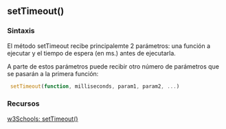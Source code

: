 ## setTimeout()

### Sintaxis

El método setTimeout recibe principalemte 2 parámetros: una función a ejecutar y el tiempo de espera (en ms.) antes de ejecutarla.

A parte de estos parámetros puede recibir otro número de parámetros que se pasarán a la primera función:

``` js
 setTimeout(function, milliseconds, param1, param2, ...)
 ```


 ### Recursos

 [w3Schools: setTimeout()](https://www.w3schools.com/jsref/met_win_settimeout.asp)